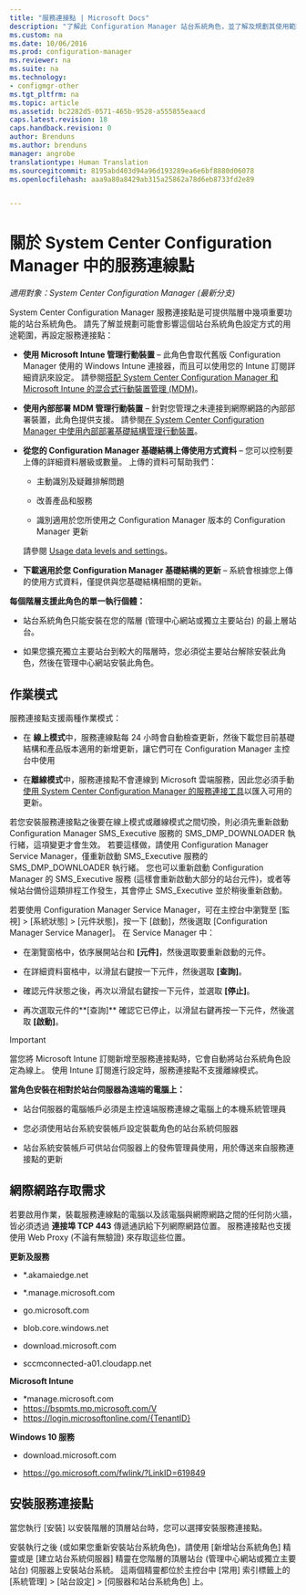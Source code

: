 ```yaml
---
title: "服務連接點 | Microsoft Docs"
description: "了解此 Configuration Manager 站台系統角色，並了解及規劃其使用範圍。"
ms.custom: na
ms.date: 10/06/2016
ms.prod: configuration-manager
ms.reviewer: na
ms.suite: na
ms.technology:
- configmgr-other
ms.tgt_pltfrm: na
ms.topic: article
ms.assetid: bc2282d5-0571-465b-9528-a555855eaacd
caps.latest.revision: 18
caps.handback.revision: 0
author: Brenduns
ms.author: brenduns
manager: angrobe
translationtype: Human Translation
ms.sourcegitcommit: 8195abd403d94a96d193289ea6e6bf8880d06078
ms.openlocfilehash: aaa9a80a8429ab315a25862a78d6eb8733fd2e89


---
```

# <a name="about-the-service-connection-point-in-system-center-configuration-manager"></a>關於 System Center Configuration Manager 中的服務連線點

*適用對象：System Center Configuration Manager (最新分支)*

System Center Configuration Manager 服務連接點是可提供階層中幾項重要功能的站台系統角色。 請先了解並規劃可能會影響這個站台系統角色設定方式的用途範圍，再設定服務連接點：  

-   **使用 Microsoft Intune 管理行動裝置** – 此角色會取代舊版 Configuration Manager 使用的 Windows Intune 連接器，而且可以使用您的 Intune 訂閱詳細資訊來設定。 請參閱[搭配 System Center Configuration Manager 和 Microsoft Intune 的混合式行動裝置管理 (MDM)](../../../../mdm/understand/hybrid-mobile-device-management.md)。  

-   **使用內部部署 MDM 管理行動裝置** – 針對您管理之未連接到網際網路的內部部署裝置，此角色提供支援。 請參閱[在 System Center Configuration Manager 中使用內部部署基礎結構管理行動裝置](../../../../mdm/understand/manage-mobile-devices-with-on-premises-infrastructure.md)。  

-   **從您的 Configuration Manager 基礎結構上傳使用方式資料** – 您可以控制要上傳的詳細資料層級或數量。 上傳的資料可幫助我們：  

    -   主動識別及疑難排解問題  

    -   改善產品和服務  

    -   識別適用於您所使用之 Configuration Manager 版本的 Configuration Manager 更新  

     請參閱 [Usage data levels and settings](../../../../core/servers/deploy/install/setup-reference.md#bkmk_usage)。  

-   **下載適用於您 Configuration Manager 基礎結構的更新** – 系統會根據您上傳的使用方式資料，僅提供與您基礎結構相關的更新。  

 **每個階層支援此角色的單一執行個體：**  

-   站台系統角色只能安裝在您的階層 (管理中心網站或獨立主要站台) 的最上層站台。  

-   如果您擴充獨立主要站台到較大的階層時，您必須從主要站台解除安裝此角色，然後在管理中心網站安裝此角色。  

##  <a name="a-namebkmkmodesa-modes-of-operation"></a><a name="bkmk_modes"></a> 作業模式  
 服務連接點支援兩種作業模式：  

-   在 **線上模式**中，服務連線點每 24 小時會自動檢查更新，然後下載您目前基礎結構和產品版本適用的新增更新，讓它們可在 Configuration Manager 主控台中使用  

-   在**離線模式**中，服務連接點不會連線到 Microsoft 雲端服務，因此您必須手動[使用 System Center Configuration Manager 的服務連接工具](../../../../core/servers/manage/use-the-service-connection-tool.md)以匯入可用的更新。  

若您安裝服務連接點之後要在線上模式或離線模式之間切換，則必須先重新啟動 Configuration Manager SMS_Executive 服務的 SMS_DMP_DOWNLOADER 執行緒，這項變更才會生效。  若要這樣做，請使用 Configuration Manager Service Manager，僅重新啟動 SMS_Executive 服務的 SMS_DMP_DOWNLOADER 執行緒。  您也可以重新啟動 Configuration Manager 的 SMS_Executive 服務 (這樣會重新啟動大部分的站台元件)，或者等候站台備份這類排程工作發生，其會停止 SMS_Executive 並於稍後重新啟動。  

若要使用 Configuration Manager Service Manager，可在主控台中瀏覽至 [監視] > [系統狀態] > [元件狀態]，按一下 [啟動]，然後選取 [Configuration Manager Service Manager]。  在 Service Manager 中：  

-   在瀏覽窗格中，依序展開站台和 **[元件]**，然後選取要重新啟動的元件。  

-   在詳細資料窗格中，以滑鼠右鍵按一下元件，然後選取 **[查詢]**。  

-   確認元件狀態之後，再次以滑鼠右鍵按一下元件，並選取 **[停止]**。  

-   再次選取元件的**[查詢]** 確認它已停止，以滑鼠右鍵再按一下元件，然後選取 **[啟動]**。  

> [!IMPORTANT]  
>  當您將 Microsoft Intune 訂閱新增至服務連接點時，它會自動將站台系統角色設定為線上。 使用 Intune 訂閱進行設定時，服務連接點不支援離線模式。  

**當角色安裝在相對於站台伺服器為遠端的電腦上：**  

-   站台伺服器的電腦帳戶必須是主控遠端服務連線之電腦上的本機系統管理員

-   您必須使用站台系統安裝帳戶設定裝載角色的站台系統伺服器  

-   站台系統安裝帳戶可供站台伺服器上的發佈管理員使用，用於傳送來自服務連接點的更新

##  <a name="a-namebkmkurlsa-internet-access-requirements"></a><a name="bkmk_urls"></a> 網際網路存取需求  
若要啟用作業，裝載服務連線點的電腦以及該電腦與網際網路之間的任何防火牆，皆必須透過 **連接埠 TCP 443** 傳遞通訊給下列網際網路位置。 服務連接點也支援使用 Web Proxy (不論有無驗證) 來存取這些位置。  

**更新及服務**  

-   *.akamaiedge.net  

-   *.manage.microsoft.com

-   go.microsoft.com

-   blob.core.windows.net  

-   download.microsoft.com  

-   sccmconnected-a01.cloudapp.net  

**Microsoft Intune**  

-   *manage.microsoft.com  
-   https://bspmts.mp.microsoft.com/V
-   https://login.microsoftonline.com/{TenantID}


**Windows 10 服務**  

-   download.microsoft.com  

-   https://go.microsoft.com/fwlink/?LinkID=619849  

## <a name="install-the-service-connection-point"></a>安裝服務連接點
當您執行 [安裝] 以安裝階層的頂層站台時，您可以選擇安裝服務連接點。

安裝執行之後 (或如果您重新安裝站台系統角色)，請使用 [新增站台系統角色] 精靈或是 [建立站台系統伺服器] 精靈在您階層的頂層站台 (管理中心網站或獨立主要站台) 伺服器上安裝站台系統。  這兩個精靈都位於主控台中 [常用] 索引標籤上的 [系統管理] > [站台設定] > [伺服器和站台系統角色] 上。



<!--HONumber=Dec16_HO3-->


